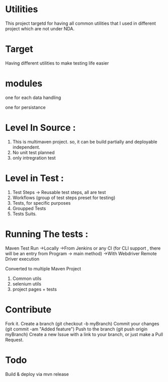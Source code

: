 # Utilities

This project targetd for having all common utilities that I used in different project which are not under NDA. 

# Target 
Having different utilities to make testing life easier 
# modules
one for each data handling 

one for persistance

# Level In Source :
1. This is multimaven project. so, it can be build partially and deployable independent. 
2. No unit test planned
3. only intregration test 

# Level in Test :
1. Test Steps -> Reusable test steps, all are test
2. Workflows (group of test steps preset for testing)
3. Tests, for specific purposes
4. Groupped Tests
5. Tests Suits.


# Running The tests :
Maven Test Run
    ->Locally
    ->From Jenkins or any CI (for CLI support , there will be an entry from Program -> main method)
    ->With Webdriver Remote Driver execution


Converted to multiple Maven Project
 1. Common utils
 2. selenium utils
 3. project pages + tests

# Contribute
Fork it.
Create a branch (git checkout -b myBranch)
Commit your changes (git commit -am "Added feature")
Push to the branch (git push origin myBranch)
Create a new Issue with a link to your branch, or just make a Pull Request.

# Todo 
Build & deploy via mvn release 

